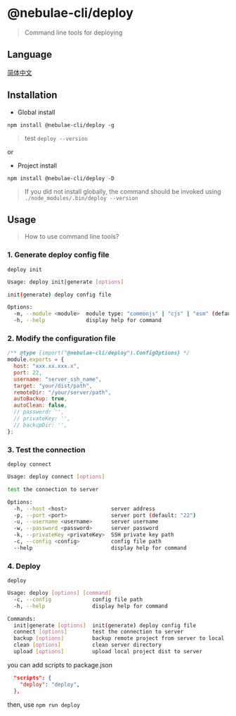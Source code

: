 # @nebulae-cli/deploy

> Command line tools for deploying

## Language

[简体中文](./docs/README.zh.md)

## Installation

- Global install

`npm install @nebulae-cli/deploy -g`

> test `deploy --version`

or

- Project install

`npm install @nebulae-cli/deploy -D`

> If you did not install globally, the command should be invoked using `./node_modules/.bin/deploy --version`

## Usage

> How to use command line tools?

### 1. Generate deploy config file

`deploy init`

```bash
Usage: deploy init|generate [options]

init(generate) deploy config file

Options:
  -m, --module <module>  module type: "commonjs" | "cjs" | "esm" (default: "cjs")
  -h, --help             display help for command
```

### 2. Modify the configuration file

```js
/** @type {import("@nebulae-cli/deploy").ConfigOptions} */
module.exports = {
  host: "xxx.xx.xxx.x",
  port: 22,
  username: "server_ssh_name",
  target: "your/dist/path",
  remoteDir: "/your/server/path",
  autoBackup: true,
  autoClean: false,
  // password: '',
  // privateKey: '',
  // backupDir: '',
};
```

### 3. Test the connection

`deploy connect`

```bash
Usage: deploy connect [options]

test the connection to server

Options:
  -h, --host <host>              server address
  -p, --port <port>              server port (default: "22")
  -u, --username <username>      server username
  -w, --password <password>      server password
  -k, --privateKey <privateKey>  SSH private key path
  -c, --config <config>          config file path
  --help                         display help for command
```

### 4. Deploy

`deploy`

```bash
Usage: deploy [options] [command]
  -c, --config             config file path
  -h, --help               display help for command

Commands:
  init|generate [options]  init(generate) deploy config file
  connect [options]        test the connection to server
  backup [options]         backup remote project from server to local
  clean [options]          clean server directory
  upload [options]         upload local project dist to server
```

you can add scripts to package.json

```json
  "scripts": {
    "deploy": "deploy",
  },
```

then, use `npm run deploy`
